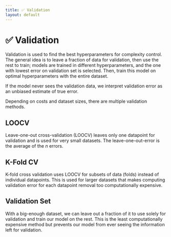 ```yaml
---
title: ✅ Validation
layout: default
---
```


# ✅ Validation

Validation is used to find the best hyperparameters for complexity control. The general idea is to leave a fraction of data for validation, then use the rest to train; models are trained in different hyperparameters, and the one with lowest error on validation set is selected. Then, train this model on optimal hyperparameters with the entire dataset.

If the model never sees the validation data, we interpret validation error as an unbiased estimate of true error.

Depending on costs and dataset sizes, there are multiple validation methods.

## LOOCV
Leave-one-out cross-validation (LOOCV) leaves only one datapoint for validation and is used for very small datasets. The leave-one-out-error is the average of the $n$ errors.

## K-Fold CV
K-fold cross validation uses LOOCV for subsets of data (folds) instead of individual datapoints. This is used for larger datasets that makes computing validation error for each datapoint removal too computationally expensive.

## Validation Set
With a big-enough dataset, we can leave out a fraction of it to use solely for validation and train our model on the rest. This is the least computationally expensive method but prevents our model from ever seeing the information left for validation.
